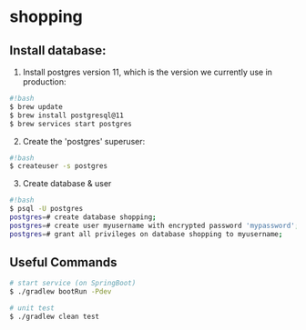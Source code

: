 # shopping

## Install database:

1. Install postgres version 11, which is the version we currently use in production:

```bash
#!bash
$ brew update
$ brew install postgresql@11
$ brew services start postgres
```

2. Create the 'postgres' superuser:

```bash
#!bash
$ createuser -s postgres
```

3. Create database & user

```bash
#!bash
$ psql -U postgres
postgres=# create database shopping;
postgres=# create user myusername with encrypted password 'mypassword';
postgres=# grant all privileges on database shopping to myusername;
```

## Useful Commands

```bash
# start service (on SpringBoot)
$ ./gradlew bootRun -Pdev

# unit test
$ ./gradlew clean test
```
